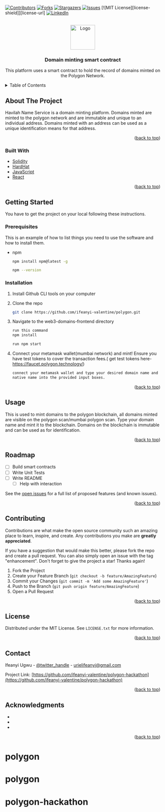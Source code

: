 <div id="top"></div>

[![Contributors][contributors-shield]][contributors-url]
[![Forks][forks-shield]][forks-url]
[![Stargazers][stars-shield]][stars-url]
[![Issues][issues-shield]][issues-url]
[![MIT License][license-shield]][license-url]
[![LinkedIn][linkedin-shield]][linkedin-url]



<!-- PROJECT LOGO -->
<br />
<div align="center">
  <a href="https://github.com/ifeanyi-valentine/polygon-hackathon">
    <img src="https://media.tenor.com/kTRUwJEYLu8AAAAC/polygon-matic.gif" alt="Logo" width="80" height="80">
  </a>

<h3 align="center">Domain minting smart contract</h3>

  <p align="center">
    This platform uses a smart contract to hold the record of domains minted on the Polygon Network.
    
  </p>
</div>



<!-- TABLE OF CONTENTS -->
<details>
  <summary>Table of Contents</summary>
  <ol>
    <li>
      <a href="#about-the-project">About The Project</a>
      <ul>
        <li><a href="#built-with">Built With</a></li>
      </ul>
    </li>
    <li>
      <a href="#getting-started">Getting Started</a>
      <ul>
        <li><a href="#prerequisites">Prerequisites</a></li>
        <li><a href="#installation">Installation</a></li>
      </ul>
    </li>
    <li><a href="#usage">Usage</a></li>
    <li><a href="#roadmap">Roadmap</a></li>
    <li><a href="#contributing">Contributing</a></li>
    <li><a href="#license">License</a></li>
    <li><a href="#contact">Contact</a></li>
    <li><a href="#acknowledgments">Acknowledgments</a></li>
  </ol>
</details>



<!-- ABOUT THE PROJECT -->
## About The Project
Havilah Name Service is a domain minting platform. Domains minted are minted to the polygon network and are immutable and unique to an individual address. Domains minted with an address can be used as a unique identification means for that address.

<p align="right">(<a href="#top">back to top</a>)</p>



### Built With

* [Solidity](https://soliditylang.org/)
* [HardHat](https://hardhat.org)
* [JavaScript](https://www.javascript.com/)
* [React](https://reactjs.org/)


<p align="right">(<a href="#top">back to top</a>)</p>



<!-- GETTING STARTED -->
## Getting Started

You have to get the project on your local following these instructions.

### Prerequisites

This is an example of how to list things you need to use the software and how to install them.
* npm
  ```sh
  npm install npm@latest -g

  npm --version
  ```



### Installation

1. Install Github CLI tools on your computer
2. Clone the repo
   ```sh
   git clone https://github.com/ifeanyi-valentine/polygon.git
   ```

3. Navigate to the web3-domains-frontend directory  
   ```sh
   run this command
   npm install

   run npm start
   ```
4. Connect your metamask wallet(mumbai network) and mint! Ensure you have test tokens to cover the 
   transaction fees.( get test tokens here- https://faucet.polygon.technology/)
   ```sh
   connect your metamask wallet and type your desired domain name and
   native name into the provided input boxes.
   ```
<p align="right">(<a href="#top">back to top</a>)</p>



<!-- USAGE EXAMPLES -->
## Usage
This is used to mint domains to the polygon blockchain, all domains minted are visible on the polygon scan/mumbai polygon scan.
Type your domain name and mint it to the blockchain. Domains on the blockchain is immutable and can be used as for identification.


<p align="right">(<a href="#top">back to top</a>)</p>



<!-- ROADMAP -->
## Roadmap

- [ ] Build smart contracts
- [ ] Write Unit Tests
- [ ] Write README 
    - [ ] Help with interaction

See the [open issues](https://github.com/ifeanyi-valentine/polygon-hackathon/issues) for a full list of proposed features (and known issues).

<p align="right">(<a href="#top">back to top</a>)</p>



<!-- CONTRIBUTING -->
## Contributing

Contributions are what make the open source community such an amazing place to learn, inspire, and create. Any contributions you make are **greatly appreciated**.

If you have a suggestion that would make this better, please fork the repo and create a pull request. You can also simply open an issue with the tag "enhancement".
Don't forget to give the project a star! Thanks again!

1. Fork the Project
2. Create your Feature Branch (`git checkout -b feature/AmazingFeature`)
3. Commit your Changes (`git commit -m 'Add some AmazingFeature'`)
4. Push to the Branch (`git push origin feature/AmazingFeature`)
5. Open a Pull Request

<p align="right">(<a href="#top">back to top</a>)</p>



<!-- LICENSE -->
## License

Distributed under the MIT License. See `LICENSE.txt` for more information.

<p align="right">(<a href="#top">back to top</a>)</p>



<!-- CONTACT -->
## Contact

Ifeanyi Ugwu - [@twitter_handle](https://twitter.com/___ifeanyi___) - urielifeanyi@gmail.com

Project Link: [https://github.com/ifeanyi-valentine/polygon-hackathon](https://github.com/ifeanyi-valentine/polygon-hackathon)

<p align="right">(<a href="#top">back to top</a>)</p>



<!-- ACKNOWLEDGMENTS -->
## Acknowledgments

* []()
* []()
* []()

<p align="right">(<a href="#top">back to top</a>)</p>



<!-- MARKDOWN LINKS & IMAGES -->
<!-- https://www.markdownguide.org/basic-syntax/#reference-style-links -->
[contributors-shield]: https://img.shields.io/github/contributors/ifeanyi-valentine/polygon.svg?style=for-the-badge
[contributors-url]: https://github.com/ifeanyi-valentine/polygon/graphs/contributors
[forks-shield]: https://img.shields.io/github/forks/ifeanyi-valentine/polygon.svg?style=for-the-badge
[forks-url]: https://github.com/ifeanyi-valentine/polygon/network/members
[stars-shield]: https://img.shields.io/github/stars/ifeanyi-valentine/polygon.svg?style=for-the-badge
[stars-url]: https://github.com/ifeanyi-valentine/polygon/stargazers
[issues-shield]: https://img.shields.io/github/issues/github_username/repo_name.svg?style=for-the-badge
[issues-url]: https://github.com/ifeanyi-valentine/polygon/issues

[linkedin-shield]: https://img.shields.io/badge/-LinkedIn-black.svg?style=for-the-badge&logo=linkedin&colorB=555
[linkedin-url]: https://linkedin.com/in/linkedin_username
[product-screenshot]: images/screenshot.png
# polygon
# polygon
# polygon-hackathon
